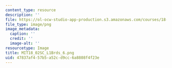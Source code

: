 ```yaml
---
content_type: resource
description: ''
file: https://ol-ocw-studio-app-production.s3.amazonaws.com/courses/18-02sc-multivariable-calculus-fall-2010/47837af457b5a52cd9cc6a8808f4f23e_MIT18_02SC_L1Brds_6.png
file_type: image/png
image_metadata:
  caption: ''
  credit: ''
  image-alt: ''
resourcetype: Image
title: MIT18_02SC_L1Brds_6.png
uid: 47837af4-57b5-a52c-d9cc-6a8808f4f23e
---
```

